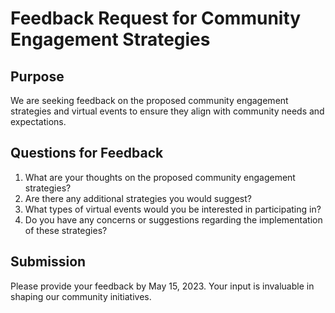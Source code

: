 # Feedback Request for Community Engagement Strategies

## Purpose
We are seeking feedback on the proposed community engagement strategies and virtual events to ensure they align with community needs and expectations.

## Questions for Feedback
1. What are your thoughts on the proposed community engagement strategies?
2. Are there any additional strategies you would suggest?
3. What types of virtual events would you be interested in participating in?
4. Do you have any concerns or suggestions regarding the implementation of these strategies?

## Submission
Please provide your feedback by May 15, 2023. Your input is invaluable in shaping our community initiatives.
